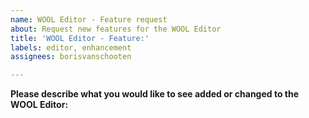 ```yaml
---
name: WOOL Editor - Feature request
about: Request new features for the WOOL Editor
title: 'WOOL Editor - Feature:'
labels: editor, enhancement
assignees: borisvanschooten

---
```


**Please describe what you would like to see added or changed to the WOOL Editor:**
